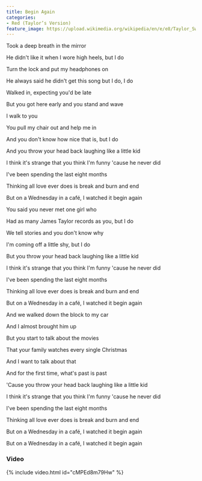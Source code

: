 ```yaml
---
title: Begin Again
categories:
- Red (Taylor’s Version)
feature_image: https://upload.wikimedia.org/wikipedia/en/e/e8/Taylor_Swift_-_Red.png
--- 
```

Took a deep breath in the mirror

He didn't like it when I wore high heels, but I do

Turn the lock and put my headphones on

He always said he didn't get this song but I do, I do

Walked in, expecting you'd be late

But you got here early and you stand and wave

I walk to you

You pull my chair out and help me in

And you don't know how nice that is, but I do

And you throw your head back laughing like a little kid

I think it's strange that you think I'm funny 'cause he never did

I've been spending the last eight months

Thinking all love ever does is break and burn and end

But on a Wednesday in a café, I watched it begin again

You said you never met one girl who

Had as many James Taylor records as you, but I do

We tell stories and you don't know why

I'm coming off a little shy, but I do

But you throw your head back laughing like a little kid

I think it's strange that you think I'm funny 'cause he never did

I've been spending the last eight months

Thinking all love ever does is break and burn and end

But on a Wednesday in a café, I watched it begin again

And we walked down the block to my car

And I almost brought him up

But you start to talk about the movies

That your family watches every single Christmas

And I want to talk about that

And for the first time, what's past is past

'Cause you throw your head back laughing like a little kid

I think it's strange that you think I'm funny 'cause he never did

I've been spending the last eight months

Thinking all love ever does is break and burn and end

But on a Wednesday in a café, I watched it begin again

But on a Wednesday in a café, I watched it begin again
### Video

{% include video.html id="cMPEd8m79Hw" %}

